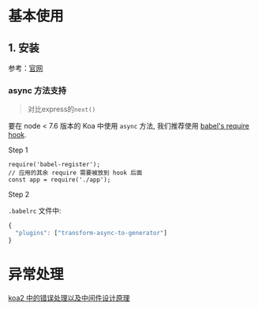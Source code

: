 # 基本使用

## 1. 安装

参考：[官网](https://koa.bootcss.com/)

###  async 方法支持

> 对比express的`next()`

要在 node < 7.6 版本的 Koa 中使用 `async` 方法, 我们推荐使用 [babel's require hook](https://babel.bootcss.com/docs/usage/babel-register/).

Step 1

```node
require('babel-register');
// 应用的其余 require 需要被放到 hook 后面
const app = require('./app');

```

Step 2

`.babelrc` 文件中:

```javascript
{
  "plugins": ["transform-async-to-generator"]
}
```







# 异常处理

[koa2 中的错误处理以及中间件设计原理](http://www.52cik.com/2018/05/27/koa-error.html)